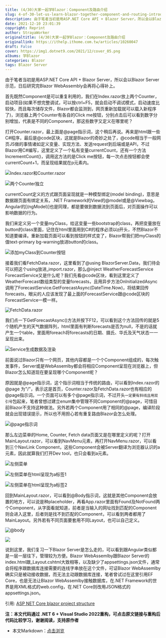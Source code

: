 ```yaml
---
title: (4/30)大家一起学Blazor：Component及路由介绍
slug: 4-of-30-let-us-learn-blazor-together-component-and-routing-introduction
description: 由于笔者当初是用ASP.NET Core API + Blazor Server，所以会以Blazor Server示范，日后研究完Blazor WebAssembly会再将心得补上。
date: 2021-12-10 23:01:39
copyright: Reprint
author: StrayaWorker
originaltitle: (4/30)大家一起学Blazor：Component及路由介绍
originallink: https://ithelp.ithome.com.tw/articles/10260047
draft: False
cover: https://img1.dotnet9.com/2021/12/cover_05.png
albums: 学Blazor
categories: Blazor
tags: Blazor Server
---
```


由于笔者当初是用ASP.NET Core API + Blazor Server，所以会以Blazor Server示范，日后研究完Blazor WebAssembly会再将心得补上。

首先既然Component是可以重复利用的，我们在Index.razor放上两个Counter，启动项目(如果不想完整调试，可以按ctrl+F5，就会启动不调试模式，启动速度比较快，而且每次储存文件，Blazor都会监测到，网页重新加载就可以载入新程序了)，浏览器上两个Counter有各自的Click me按钮，分别点击后可以看到数字分别增加，代表是不同的Component，那这些数字又定义在哪里呢？

打开Counter.razor，最上面是@page指示词，这个稍后再说。再来是html跟一些C#程序，最后是@code区块，这就是Blazor的奇妙之处了，@code相当于一般网页JS做的事情诸如定义变量、实现方法、发送request到后端或是API，不过Blazor用C#编写，这里定义了一个私有变量currentCount，还有一个方法IncrementCount()，调用这方法的是Click me按钮，每一次点击按钮都会使currentCount+1，而呈现结果就在p元素内。

![Index.razor和Counter.razor](https://img1.dotnet9.com/2021/12/0801.png)

![两个Counter独立](https://img1.dotnet9.com/2021/12/0802.gif)

currentCount定义的方式跟页面呈现就是一种模型绑定(model binding)，意思是数据跟页面有绑定关系，.NET Framework的View的@model或是@Viewbag，Angular的[(ngModel)]也是同理，都是要做到数据流到页面后，对页面操作可以影响数据的行为。

我们来定义另一个变量myClass，给这变量一些bootstrap的class，再把变量放在button的class里面，记住在html里面用到C#的程序必须以`@`开头，不然Blazor不知道要编译。重新加载页面可以看到按钮的样式变了，Blazor帮我们把myClass的值text-primary bg-warning放进button的class。

![添加myClass到Counter按钮](https://img1.dotnet9.com/2021/12/0803.png)

接着我们看FetchData.razor，这里看到了@using BlazorServer.Data，我们待会可以把这个using放进_import.razor，那么@inject WeatherForecastService ForecastService又是什么呢？我们先看@code区块，看到这里定义了WeatherForecast数组类型的变量forecasts，且用异步方法OnInitializedAsync调用了ForecastService.GetForecastAsync(DateTime.Now)，将结果回传forecasts，眼尖的人应该发现了最上面的ForecastService跟@code区块的ForecastService一模一样。

![FetchData.razor](https://img1.dotnet9.com/2021/12/0804.png)

我们点一下GetForecastAsync()方法并按下F12，可以看到这个方法回传的就是5个随机产生的天气数据阵列，html里面有判断forecasts是否为null，不是的话就产生一个table，里面用foreach将forecasts的日期、摄氏、华氏及天气状态一一呈现出来。

![Service生成数据及渲染](https://img1.dotnet9.com/2021/12/0805.png)

前面说过Blazor只有一个网页，其他内容都是一个个Component组成的，每次触发事件，Server或是WebAssemlby都会将相应Component呈现在浏览器上，但Blazor怎么知道现在要呈现哪个Component呢？

原因就是@page指示词，这个指示词相当于传统的路由，可以看到Index.razor的@page 为"/"，表示这是首页，Counter.razor及FetchData.razor也有相应的@page指示词。一个页面可以有多个@page指示词，不过开头`一定要有斜线且用双引号`包起来，笔者曾想过建立enum集中管理不同Component的@page，可惜目前Blazor不支持这种做法。另外若两个Component用了相同的@page，编译阶段就会出现错误提示，所以也不用担心若有重复路由Blazor会怎么处理。

![@page指示词](https://img1.dotnet9.com/2021/12/0806.png)

那么左边菜单的Home, Counter, Fetch data页面又是在哪里定义的呢？打开MainLayout.razor，可以看到NavMenu元素，再打开NavMenu.razor，可以看到三个NavLink Component，这些Component会被Server翻译为浏览器认识的a元素，因此就算我们打开Dev tool，也只会看到a元素。

![左侧菜单](https://img1.dotnet9.com/2021/12/0807.png)

![左侧菜单在html呈现为a标签1](https://img1.dotnet9.com/2021/12/0808.gif)

![左侧菜单在html呈现为a标签2](https://img1.dotnet9.com/2021/12/0809.png)

回到MainLayout.razor，可以看到@Body指示词，这就是其他Component会放置的地方，可以说是种placeholder，再看App.razor里面有Found及NotFound两个Component，从字面看就知道，前者是当输入的网址找到匹配的Component则会进入这里，后者则是找不到匹配的Component，可以看到两者都用了MainLayout。另外若有不同页面要套用不同Layout，也可以自己定义。

![@body](https://img1.dotnet9.com/2021/12/0810.png)

![](https://img1.dotnet9.com/2021/12/0811.png)

说到这里，我们复习一下Blazor Server是怎么走的，可以看到跟Angular类似都是一层一层往下，管理较为方便。Blazor WebAssemlby跟Blazor Server的index.html跟_Layout.cshtml大致相等，以及缺少了appsettings.json文件，通常会将程序跟数据库连接需要的连线字串放在这个文件，可证Blazor WebAssemlby确实只是被动接收数据，而无法主动跟数据库连接，笔者曾试过在这里引用EF Core，也是无法让Blazor WebAssemlby接触数据库，在.NET Framework的世界是用XML格式的web.config，在.NET Core则改用JSON格式的appsettings.json。

引用: [ASP NET Core blazor project structure](https://www.youtube.com/watch?v=1MkPWOiwLIM)

**注：本文代码通过 .NET 6 + Visual Studio 2022重构，可点击原文链接与重构后代码比较学习，谢谢阅读，支持原作者**

- 本文Markdown：[点击浏览](https://github.com/dotnet9/Assets.Dotnet9/blob/main/2021/12/2021-12-10_02.md)